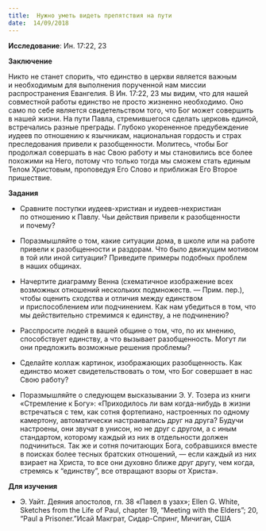 ```yaml
---
title:  Нужно уметь видеть препятствия на пути
date:  14/09/2018
---
```


**Исследование**: Ин. 17:22, 23

**Заключение**

Никто не станет спорить, что единство в церкви является важным и необходимым для выполнения порученной нам миссии распространения Евангелия. В Ин. 17:22, 23 мы видим, что для нашей совместной работы единство не просто жизненно необходимо. Оно само по себе является свидетельством того, что Бог может совершить в нашей жизни. На пути Павла, стремившегося сделать церковь единой, встречались разные преграды. Глубоко укорененное предубеждение иудеев по отношению к язычникам, национальная гордость и страх преследования привели к разобщенности. Молитесь, чтобы Бог продолжал совершать в нас Свою работу и мы становились все более похожими на Него, потому что только тогда мы сможем стать единым Телом Христовым, проповедуя Его Слово и приближая Его Второе пришествие.

**Задания**

- Сравните поступки иудеев-христиан и иудеев-нехристиан по отношению к Павлу. Чьи действия привели к разобщенности и почему?

- Поразмышляйте о том, какие ситуации дома, в школе или на работе привели к разобщенности и раздорам. Что было движущим мотивом в той или иной ситуации? Приведите примеры подобных проблем в наших общинах.

- Начертите диаграмму Венна (схематичное изображение всех возможных отношений нескольких подмножеств. — Прим. пер.), чтобы оценить сходства и отличия между единством и приспособлением или подчинением. Как нам убедиться в том, что мы действительно стремимся к единству, а не подчинению?

- Расспросите людей в вашей общине о том, что, по их мнению, способствует единству, а что вызывает разобщенность. Могут ли они предложить возможные решения проблемы?

- Сделайте коллаж картинок, изображающих разобщенность. Как единство может свидетельствовать о том, что Бог совершает в нас Свою работу?

- Поразмышляйте о следующем высказывании Э. У. Тозера из книги «Стремление к Богу»: «Приходилось ли вам когда-нибудь в жизни встречаться с тем, как сотня фортепиано, настроенных по одному камертону, автоматически настраивались друг на друга? Будучи настроены, они звучат в унисон, но не друг с другом, а с иным стандартом, которому каждый из них в отдельности должен подчиниться. Так же и сотня почитающих Бога, собравшихся вместе в поисках более тесных братских отношений, — если каждый из них взирает на Христа, то все они духовно ближе друг другу, чем когда, стремясь к “единству”, все отвращают взоры от Христа».

**Для изучения**

- Э. Уайт. Деяния апостолов, гл. 38 «Павел в узах»; Ellen G. White, Sketches from the Life of Paul, chapter 19, “Meeting with the Elders”; 20, “Paul a Prisoner.”Исай Макграт, Сидар-Спринг, Мичиган, США